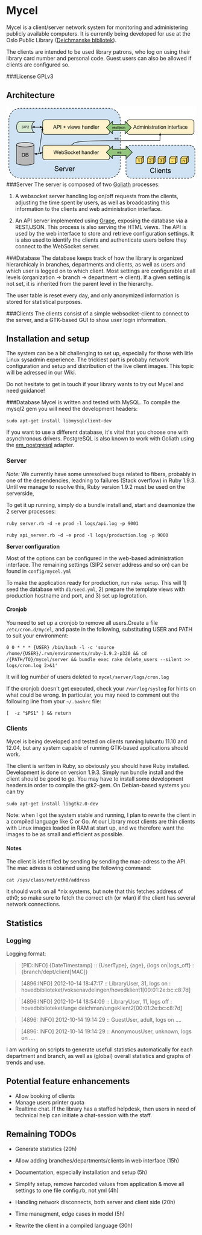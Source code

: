 # Mycel
Mycel is a client/server network system for monitoring and administering publicly available computers. It is currently being developed for use at the Oslo Public Library ([Deichmanske bibliotek]).

The clients are intended to be used library patrons, who log on using their library card number and personal code. Guest users can also be allowed if clients are configured so.

###License
GPLv3

## Architecture
![Mycel architecture](https://github.com/digibib/mycel/raw/develop/docs/architecture.png)
###Server
The server is composed of two [Goliath] processes:

1. A websocket server handling log on/off requests from the clients, adjusting the time spent by users, as well as broadcasting this information to the clients and web administration interface.

2. An API server implemented using [Grape], exposing the database via a REST/JSON. This process is also serving the HTML views. The API is used by the web interface to store and retrieve configuration settings. It is also used to identify the clients and authenticate users before they connect to the WebSocket server.

###Database
The database keeps track of how the library is organized hierarchicaly in branches, departments and clients, as well as users and which user is logged on to which client. Most settings are configurable at all levels (organization -> branch -> department -> client). If a given setting is not set, it is inherited from the parent level in the hierarchy.

The user table is reset every day, and only anonymized information is stored for statistical purposes.

###Clients
The clients consist of a simple websocket-client to connect to the server, and a GTK-based GUI to show user login information.

## Installation and setup
The system can be a bit challenging to set up, especially for those with litle Linux sysadmin experience. The trickiest part is probaby network configuration and setup and distribution of the live client images. This topic will be adressed in our Wiki.

Do not hesitate to get in touch if your library wants to try out Mycel and need guidance!

###Database
Mycel is written and tested with MySQL. To compile the mysql2 gem you will need the development headers:

```sudo apt-get install libmysqlclient-dev```

If you want to use a different database, it's vital that you choose one with asynchronous drivers. PostgreSQL is also known to work with Goliath using the [em_postgresql] adapter.

### Server
*Note:* We currently have some unresolved bugs related to fibers, probably in one of the dependencies, leadning to failures (Stack overflow) in Ruby 1.9.3. Until we manage to resolve this, Ruby version 1.9.2 must be used on the serverside,

To get it up running, simply do a bundle install and, start and deamonize the 2 server processes:

```ruby server.rb -d -e prod -l logs/api.log -p 9001```

```ruby api_server.rb -d -e prod -l logs/production.log -p 9000```


**Server configuration**

Most of the options can be configured in the web-based administration interface. The remaining settings (SIP2 server address and so on) can be found in `config/mycel.yml`

To make the application ready for production, run `rake setup`. This will 1) seed the database with `db/seed.yml`, 2) prepare the template views with production hostname and port, and 3) set up logrotation.

#### Cronjob
You need to set up a cronjob to remove all users.Create a file `/etc/cron.d/mycel`, and paste in the following, substituting USER and PATH to suit your environment:

```
0 0 * * * {USER} /bin/bash -l -c 'source /home/{USER}/.rvm/environments/ruby-1.9.2-p320 && cd /{PATH/TO}/mycel/server && bundle exec rake delete_users --silent >> logs/cron.log 2>&1'
```

It will log number of users deleted to `mycel/server/logs/cron.log`

If the cronjob doesn't get executed, check your `/var/log/syslog` for hints on what could be wrong. In particular, you may need to comment out the following line from your `~/.bashrc` file:

    [  -z "$PS1" ] && return

### Clients
Mycel is being developed and tested on clients running lubuntu 11.10 and 12.04, but any system capable of running GTK-based applications should work.

The client is written in Ruby, so obviously you should have Ruby installed. Development is done on version 1.9.3. Simply run bundle install and the client should be good to go. You may have to install some development headers in order to compile the gtk2-gem. On Debian-based systems you can try

```sudo apt-get install libgtk2.0-dev```

Note: when I got the system stable and running, I plan to rewrite the client in a compiled language like C or Go. At our Library most clients are thin clients with Linux images loaded in RAM at start up, and we therefore want the images to be as small and efficient as possible.

#### Notes
The client is identified by sending by sending the mac-adress to the API. The mac adress is obtained using the following command:

```cat /sys/class/net/eth0/address```

It should work on all *nix systems, but note that this fetches address of eth0; so make sure to fetch the correct eth (or wlan) if the client has several network connections.

## Statistics

### Logging
Logging format:
>[PID:INFO] {DateTimestamp} :: {UserType}, {age}, {logs on|logs_off} : {branch/dept/client[MAC]}

>[4896:INFO] 2012-10-14 18:47:17 :: LibraryUser, 31, logs on : hovedbiblioteket/voksenavdelingen/hovedklient1[00:01:2e:bc:c8:7d]

>[4896:INFO] 2012-10-14 18:54:09 :: LibraryUser, 11, logs off : hovedbiblioteket/unge deichman/ungeklient2[00:01:2e:bc:c8:7d]

> [4896: INFO] 2012-10-14 19:14:29 :: GuestUser, adult, logs on ....

> [4896: INFO] 2012-10-14 19:14:29 :: AnonymousUser, unknown, logs on ....

I am working on scripts to generate usefull statistics automatically for each department and branch, as well as (global) overall statistics and graphs of trends and use.

## Potential feature enhancements
* Allow booking of clients
* Manage users printer quota
* Realtime chat. If the library has a staffed helpdesk, then users in need of technical help can initiate a chat-session with the staff.


## Remaining TODOs
* Generate statistics (20h)
* Allow adding branches/departments/clients in web interface (15h)
* Documentation, especially installation and setup (5h)
* Simplify setup, remove harcoded values from application & move all settings to one file config.rb, not yml (4h)
* Handling network disconnects, both server and client side (20h)
* Time managment, edge cases in model (5h)
* Rewrite the client in a compiled language (30h)


  [Deichmanske bibliotek]: http://deichman.no
  [Goliath]: https://github.com/postrank-labs/goliath/
  [Grape]: https://github.com/intridea/grape
  [em_postgresql]: https://github.com/mperham/em_postgresql
